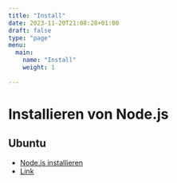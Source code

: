 ```yaml
---
title: "Install"
date: 2023-11-20T21:08:28+01:00
draft: false
type: "page"
menu: 
  main:
    name: "Install"
    weight: 1
    
---
```


# Installieren von Node.js
## Ubuntu
* [Node.js installieren](https://github.com/nodesource/distributions/blob/master/README.md)
* [Link](https://www.linkedin.com/learning/paths/javascript-entwickler-in-werden?leis=LTI&u=72605090)


